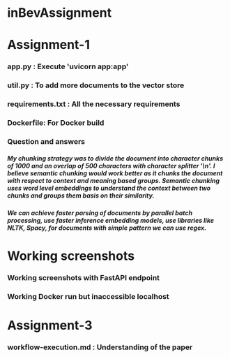 # inBevAssignment

# Assignment-1

### app.py : Execute 'uvicorn app:app'
### util.py : To add more documents to the vector store
### requirements.txt : All the necessary requirements
### Dockerfile: For Docker build

### Question and answers

##### My chunking strategy was to divide the document into character chunks of 1000 and an overlap of 500 characters with character splitter '\n'. I believe semantic chunking would work better as it chunks the document with respect to context and meaning based groups. Semantic chunking uses word level embeddings to understand the context between two chunks and groups them basis on their similarity.  

##### We can achieve faster parsing of documents by parallel batch processing, use faster inference embedding models, use libraries like NLTK, Spacy, for documents with simple pattern we can use regex. 

# Working screenshots

### Working screenshots with FastAPI endpoint
### Working Docker run but inaccessible localhost

# Assignment-3

### workflow-execution.md : Understanding of the paper


